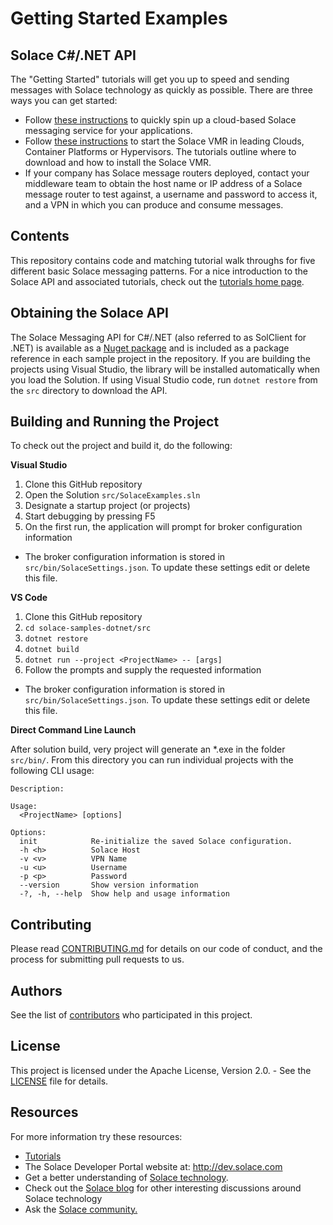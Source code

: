 # Getting Started Examples
## Solace C#/.NET API

The "Getting Started" tutorials will get you up to speed and sending messages with Solace technology as quickly as possible. There are three ways you can get started:

- Follow [these instructions](https://cloud.solace.com/learn/group_getting_started/ggs_signup.html) to quickly spin up a cloud-based Solace messaging service for your applications.
- Follow [these instructions](https://docs.solace.com/Solace-SW-Broker-Set-Up/Setting-Up-SW-Brokers.htm) to start the Solace VMR in leading Clouds, Container Platforms or Hypervisors. The tutorials outline where to download and how to install the Solace VMR.
- If your company has Solace message routers deployed, contact your middleware team to obtain the host name or IP address of a Solace message router to test against, a username and password to access it, and a VPN in which you can produce and consume messages.

## Contents

This repository contains code and matching tutorial walk throughs for five different basic Solace messaging patterns. For a nice introduction to the Solace API and associated tutorials, check out the [tutorials home page](https://dev.solace.com/samples/solace-samples-dotnet/).

## Obtaining the Solace API

The Solace Messaging API for C#/.NET (also referred to as SolClient for .NET) is available as a [Nuget package](https://www.nuget.org/packages/SolaceSystems.Solclient.Messaging) and is included as a package reference in each sample project in the repository. If you are building the projects using Visual Studio, the library will be installed automatically when you load the Solution. If using Visual Studio code, run `dotnet restore` from the `src` directory to download the API.

## Building and Running the Project

To check out the project and build it, do the following:

**Visual Studio**
  1. Clone this GitHub repository
  1. Open the Solution `src/SolaceExamples.sln`
  1. Designate a startup project (or projects)
  1. Start debugging by pressing F5
  1. On the first run, the application will prompt for broker configuration information 
  
  * The broker configuration information is stored in `src/bin/SolaceSettings.json`. To update these settings edit or delete this file.
  
**VS Code**
  1. Clone this GitHub repository
  1. `cd solace-samples-dotnet/src`
  1. `dotnet restore`
  1. `dotnet build`
  1. `dotnet run --project <ProjectName> -- [args]`
  1. Follow the prompts and supply the requested information
  
  * The broker configuration information is stored in `src/bin/SolaceSettings.json`. To update these settings edit or delete this file.
  
**Direct Command Line Launch**

After solution build, very project will generate an *.exe in the folder `src/bin/`. From this directory you can run individual projects with the following CLI usage:

```
Description:

Usage:
  <ProjectName> [options]

Options:
  init            Re-initialize the saved Solace configuration.
  -h <h>          Solace Host
  -v <v>          VPN Name
  -u <u>          Username
  -p <p>          Password
  --version       Show version information
  -?, -h, --help  Show help and usage information
```

## Contributing

Please read [CONTRIBUTING.md](CONTRIBUTING.md) for details on our code of conduct, and the process for submitting pull requests to us.

## Authors

See the list of [contributors](https://github.com/SolaceSamples/solace-samples-dotnet/contributors) who participated in this project.

## License

This project is licensed under the Apache License, Version 2.0. - See the [LICENSE](LICENSE) file for details.

## Resources

For more information try these resources:

- [Tutorials](https://tutorials.solace.dev/)
- The Solace Developer Portal website at: http://dev.solace.com
- Get a better understanding of [Solace technology](https://solace.com/products/tech/).
- Check out the [Solace blog](http://dev.solace.com/blog/) for other interesting discussions around Solace technology
- Ask the [Solace community.](https://solace.community)

